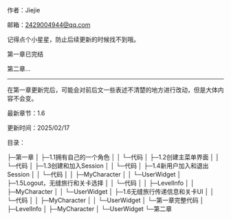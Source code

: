 作者：Jiejie

邮箱：2429004944@qq.com

记得点个小星星，防止后续更新的时候找不到哦。

第一章已完结

第二章...

------------------------------

在第一章更新完后，可能会对前后文一些表述不清楚的地方进行改动，但是大体内容不会变。

最新章节：1.6

更新时间：2025/02/17

目录：

├─第一章
│  ├─1.1拥有自己的一个角色
│  │  └─代码
│  ├─1.2创建主菜单界面
│  │  └─代码
│  ├─1.3创建和加入Session
│  │  └─代码
│  ├─1.4新用户加入和退出Session
│  │  └─代码
│  │      ├─MyCharacter
│  │      └─UserWidget
│  ├─1.5Logout，无缝旅行和关卡选择
│  │  └─代码
│  │      ├─LevelInfo
│  │      ├─MyCharacter
│  │      └─UserWidget
│  ├─1.6无缝旅行传递信息和关卡UI
│  │  └─代码
│  │      ├─MyCharacter
│  │      └─UserWidget
│  └─第一章完整代码
│      ├─LevelInfo
│      ├─MyCharacter
│      └─UserWidget
└─第二章
